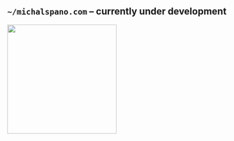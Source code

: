 ## `~/michalspano.com` – currently under development

<img src="https://media.giphy.com/media/Q7SKqn3G97xpmfSOvG/giphy.gif" width=250px height=250px>
